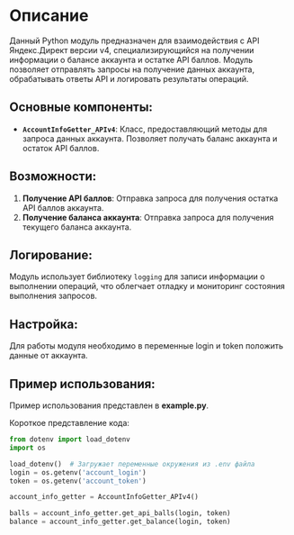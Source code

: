 # Описание

Данный Python модуль предназначен для взаимодействия с API Яндекс.Директ версии v4, специализирующийся на получении информации о балансе аккаунта и остатке API баллов. Модуль позволяет отправлять запросы на получение данных аккаунта, обрабатывать ответы API и логировать результаты операций.

## Основные компоненты:
- **`AccountInfoGetter_APIv4`**: Класс, предоставляющий методы для запроса данных аккаунта. Позволяет получать баланс аккаунта и остаток API баллов.

## Возможности:
1. **Получение API баллов**: Отправка запроса для получения остатка API баллов аккаунта.
2. **Получение баланса аккаунта**: Отправка запроса для получения текущего баланса аккаунта.

## Логирование:
Модуль использует библиотеку `logging` для записи информации о выполнении операций, что облегчает отладку и мониторинг состояния выполнения запросов.

## Настройка:
Для работы модуля необходимо в переменные login и token положить данные от аккаунта.

## Пример использования:
Пример использования представлен в **example.py**. 

Короткое представление кода:
```python
from dotenv import load_dotenv
import os

load_dotenv()  # Загружает переменные окружения из .env файла
login = os.getenv('account_login')
token = os.getenv('account_token')

account_info_getter = AccountInfoGetter_APIv4()

balls = account_info_getter.get_api_balls(login, token)
balance = account_info_getter.get_balance(login, token)
